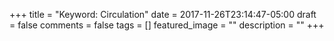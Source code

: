 +++
title = "Keyword: Circulation"
date = 2017-11-26T23:14:47-05:00
draft = false
comments = false
tags = []
featured_image = ""
description = ""
+++
